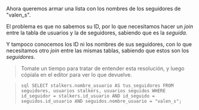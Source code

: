 Ahora queremos armar una lista con los nombres de los seguidores de "valen\_s". 

El problema es que no sabemos su ID, por lo que necesitamos hacer un _join_ entre la tabla de usuarios y la de seguidores, sabiendo que es la _seguida_.

Y tampoco conocemos los ID ni los nombres de sus seguidores, con lo que necesitamos otro _join_ entre las mismas tablas, sabiendo que estos son los _seguidores_.

> Tomate un tiempo para tratar de entender esta resolución, y luego cópiala en el editor para ver lo que devuelve.

> ``` sql SELECT stalkers.nombre_usuario AS tus_seguidores FROM seguidores, usuarios stalkers, usuarios seguidos WHERE id_seguidor = stalkers.id_usuario AND id_seguido = seguidos.id_usuario AND seguidos.nombre_usuario = "valen_s"; ```
